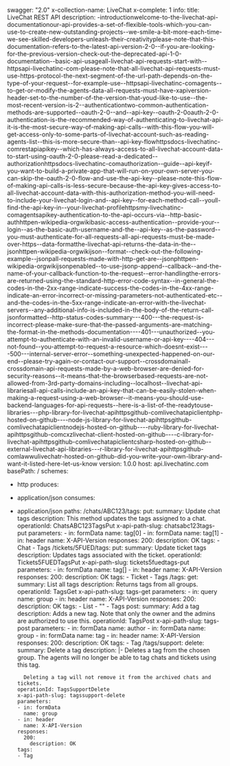 swagger: "2.0"
x-collection-name: LiveChat
x-complete: 1
info:
  title: LiveChat REST API
  description: -introductionwelcome-to-the-livechat-api-documentationour-api-provides-a-set-of-flexible-tools-which-you-can-use-to-create-new-outstanding-projects--we-smile-a-bit-more-each-time-we-see-skilled-developers-unleash-their-creativityplease-note-that-this-documentation-refers-to-the-latest-api-version-2-0--if-you-are-looking-for-the-previous-version-check-out-the-deprecated-api-1-0-documentation--basic-api-usageall-livechat-api-requests-start-with--httpsapi-livechatinc-com-please-note-that-all-livechat-api-requests-must-use-https-protocol-the-next-segment-of-the-url-path-depends-on-the-type-of-your-request--for-example-use--httpsapi-livechatinc-comagents--to-get-or-modify-the-agents-data-all-requests-must-have-xapiversion-header-set-to-the-number-of-the-version-that-youd-like-to-use--the-most-recent-version-is-2--authenticationtwo-common-authentication-methods-are-supported--oauth-2-0--and--api-key--oauth-2-0oauth-2-0-authentication-is-the-recommended-way-of-authenticating-to-livechat-api-it-is-the-most-secure-way-of-making-api-calls--with-this-flow-you-will-get-access-only-to-some-parts-of-livechat-account-such-as-reading-agents-list--this-is-more-secure-than--api-key-flowhttpsdocs-livechatinc-comrestapiapikey--which-has-always-access-to-all-livechat-account-data-to-start-using-oauth-2-0-please-read-a-dedicated--authorizationhttpsdocs-livechatinc-comauthorization--guide--api-keyif-you-want-to-build-a-private-app-that-will-run-on-your-own-server-you-can-skip-the-oauth-2-0-flow-and-use-the-api-key--please-note-this-flow-of-making-api-calls-is-less-secure-because-the-api-key-gives-access-to-all-livechat-account-data-with-this-authorization-method-you-will-need-to-include-your-livechat-login-and--api-key--for-each-method-call--youll-find-the-api-key-in--your-livechat-profilehttpsmy-livechatinc-comagentsapikey-authentication-to-the-api-occurs-via--http-basic-authhttpen-wikipedia-orgwikibasic-access-authentication--provide-your--login--as-the-basic-auth-username-and-the--api-key--as-the-password--you-must-authenticate-for-all-requests-all-api-requests-must-be-made-over-https--data-formatthe-livechat-api-returns-the-data-in-the--jsonhttpen-wikipedia-orgwikijson--format--check-out-the-following-example--jsonpall-requests-made-with-http-get-are--jsonphttpen-wikipedia-orgwikijsonpenabled--to-use-jsonp-append--callback--and-the-name-of-your-callback-function-to-the-request--error-handlingthe-errors-are-returned-using-the-standard-http-error-code-syntax--in-general-the-codes-in-the-2xx-range-indicate-success-the-codes-in-the-4xx-range-indicate-an-error-incorrect-or-missing-parameters-not-authenticated-etc--and-the-codes-in-the-5xx-range-indicate-an-error-with-the-livechat-servers--any-additional-info-is-included-in-the-body-of-the-return-call-jsonformatted--http-status-codes-summary---400---the-request-is-incorrect-please-make-sure-that-the-passed-arguments-are-matching-the-format-in-the-methods-documentation----401---unauthorized--you-attempt-to-authenticate-with-an-invalid-username-or-api-key----404---not-found--you-attempt-to-request-a-resource-which-doesnt-exist----500---internal-server-error--something-unexpected-happened-on-our-end--please-try-again-or-contact-our-support--crossdomainall-crossdomain-api-requests-made-by-a-web-browser-are-denied-for-security-reasons--it-means-that-the-browserbased-requests-are-not-allowed-from-3rd-party-domains-including--localhost--livechat-api-librariesall-api-calls-include-an-api-key-that-can-be-easily-stolen-when-making-a-request-using-a-web-browser--it-means-you-should-use-backend-languages-for-api-requests--here-is-a-list-of-the-readytouse-libraries---php-library-for-livechat-apihttpsgithub-comlivechatapiclientphp-hosted-on-github----node-js-library-for-livechat-apihttpsgithub-comlivechatapiclientnodejs-hosted-on-github----ruby-library-for-livechat-apihttpsgithub-comcxzlivechat-client-hosted-on-github----c-library-for-livechat-apihttpsgithub-comlivechatapiclientcsharp-hosted-on-github--external-livechat-api-libraries---r-library-for-livechat-apihttpsgithub-comlawwulivechatr-hosted-on-github-did-you-write-your-own-library-and-want-it-listed-here-let-us-know
  version: 1.0.0
host: api.livechatinc.com
basePath: /
schemes:
- http
produces:
- application/json
consumes:
- application/json
paths:
  /chats/ABC123/tags:
    put:
      summary: Update chat tags
      description: This method updates the tags assigned to a chat.
      operationId: ChatsABC123TagsPut
      x-api-path-slug: chatsabc123tags-put
      parameters:
      - in: formData
        name: tag[0]
      - in: formData
        name: tag[1]
      - in: header
        name: X-API-Version
      responses:
        200:
          description: OK
      tags:
      - Chat
      - Tags
  /tickets/5FUED/tags:
    put:
      summary: Update ticket tags
      description: Updates tags associated with the ticket.
      operationId: Tickets5FUEDTagsPut
      x-api-path-slug: tickets5fuedtags-put
      parameters:
      - in: formData
        name: tag[]
      - in: header
        name: X-API-Version
      responses:
        200:
          description: OK
      tags:
      - Ticket
      - Tags
  /tags:
    get:
      summary: List all tags
      description: Returns tags from all groups.
      operationId: TagsGet
      x-api-path-slug: tags-get
      parameters:
      - in: query
        name: group
      - in: header
        name: X-API-Version
      responses:
        200:
          description: OK
      tags:
      - List
      - ""
      - Tags
    post:
      summary: Add a tag
      description: Adds a new tag. Note that only the owner and the admins are authorized
        to use this.
      operationId: TagsPost
      x-api-path-slug: tags-post
      parameters:
      - in: formData
        name: author
      - in: formData
        name: group
      - in: formData
        name: tag
      - in: header
        name: X-API-Version
      responses:
        200:
          description: OK
      tags:
      - Tag
  /tags/support:
    delete:
      summary: Delete a tag
      description: |-
        Deletes a tag from the chosen group. The agents will no longer be able to tag chats and tickets using this tag.

        Deleting a tag will not remove it from the archived chats and tickets.
      operationId: TagsSupportDelete
      x-api-path-slug: tagssupport-delete
      parameters:
      - in: formData
        name: group
      - in: header
        name: X-API-Version
      responses:
        200:
          description: OK
      tags:
      - Tag